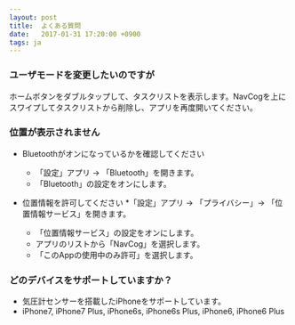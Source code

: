 ```yaml
---
layout: post
title:  よくある質問
date:   2017-01-31 17:20:00 +0900
tags: ja
---
```


<a name="Q1"></a>
### ユーザモードを変更したいのですが

ホームボタンをダブルタップして、タスクリストを表示します。NavCogを上にスワイプしてタスクリストから削除し、アプリを再度開いてください。


<a name="Q2"></a>
### 位置が表示されません

* Bluetoothがオンになっているかを確認してください
  * 「設定」アプリ -> 「Bluetooth」を開きます。
  * 「Bluetooth」の設定をオンにします。
  
* 位置情報を許可してください
  *「設定」アプリ -> 「プライバシー」-> 「位置情報サービス」を開きます。
  * 「位置情報サービス」の設定をオンにします。
  * アプリのリストから「NavCog」を選択します。
  * 「このAppの使用中のみ許可」を選択します。

  
<a name="Q3"></a>
### どのデバイスをサポートしていますか？
* 気圧計センサーを搭載したiPhoneをサポートしています。
 * iPhone7, iPhone7 Plus, iPhone6s, iPhone6s Plus, iPhone6, iPhone6 Plus
